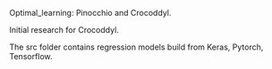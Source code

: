 Optimal_learning: Pinocchio and Crocoddyl.

Initial research for Crocoddyl.

The src folder contains regression models build from Keras, Pytorch, Tensorflow.
